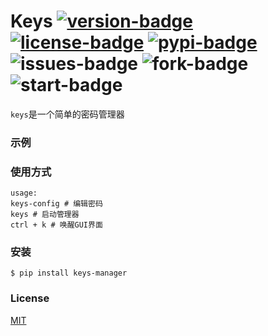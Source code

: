 # Keys [![version-badge]][version-link] [![license-badge]][MIT-link] [![pypi-badge]][pypi-link] ![issues-badge] ![fork-badge] ![start-badge]



`keys`是一个简单的密码管理器


### 示例


### 使用方式

```
usage: 
keys-config # 编辑密码
keys # 启动管理器
ctrl + k # 唤醒GUI界面
```


### 安装

```
$ pip install keys-manager
```


### License
[MIT](https://github.com/xiaochuan-li/keys/blob/main/LICENSE)

[pypi-link]:    https://pypi.org/project/keys-manager/1.1.2/
[pypi-badge]:   https://img.shields.io/badge/pypi-1.1.2-brightgreen

[MIT-link]:     https://github.com/xiaochuan-li/keys/blob/main/LICENSE
[issues-badge]:     https://img.shields.io/github/issues/xiaochuan-li/keys
[version-badge]:   https://img.shields.io/badge/version-1.1.2-brightgreen
[version-link]:    https://github.com/xiaochuan-li/keys
[license-badge]:   https://img.shields.io/github/license/xiaochuan-li/keys

[fork-badge]:   	https://img.shields.io/github/forks/xiaochuan-li/keys
[start-badge]:      https://img.shields.io/github/stars/xiaochuan-li/keys